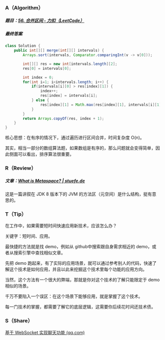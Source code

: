 ### A（Algorithm）
##### 题目：[56. 合并区间 - 力扣（LeetCode）](https://leetcode.cn/problems/merge-intervals/)

##### 最终答案
```java
class Solution {
    public int[][] merge(int[][] intervals) {
        Arrays.sort(intervals, Comparator.comparingInt(v -> v[0]));

        int[][] res = new int[intervals.length][2];
        res[0] = intervals[0];

        int index = 0;
        for(int i=1; i<intervals.length; i++) {
            if(intervals[i][0] > res[index][1]) {
                index++;
                res[index] = intervals[i];
            } else {
                res[index][1] = Math.max(res[index][1], intervals[i][1]);
            }
        }
        return Arrays.copyOf(res, index + 1);
    }
}
```

核心思想：在有序的情况下，通过遍历进行区间合并，时间复杂度 O(n)。

其实，相当一部分的数组算法题，如果数组是有序的，那么问题就会变得简单，因此侧面可以看出，排序算法很重要。
<br/>

### R（Review）
##### 文章：[What is Metaspace? | stuefe.de](https://stuefe.de/posts/metaspace/what-is-metaspace/)

这是一篇讲叙在 JDK 8 版本下的 JVM 的方法区（元空间）是什么结构，挺有意思的。
<br/>

### T（Tip）
在工作中，如果需要短时间快速应用新技术，应该怎么办？

关键字：短时间、应用。

最快捷的方法就是找 demo，例如从 github中搜索跟自身需求相近的 demo，或者从搜索引擎中查找相似文章。

先把 demo 跑起来，有了实际的应用场景，就可以通过参考别人的代码，快速了解这个技术是如何应用，并且以此来挖掘这个技术里每个功能的应用方向。

当然，这个方法有一个很大的弊端，那就是你对这个技术的了解只能限定于 demo 相似的场景。

千万不要陷入一个误区：在这个场景下能够应用，就是掌握了这个技术。

每一门技术的掌握，都需要了解它的底层逻辑，这需要你后续花时间还技术债。
<br/>

### S（Share）
[基于 WebSocket 实现聊天功能 (qq.com)](https://mp.weixin.qq.com/s?__biz=MjM5ODM5MTE0OQ==&mid=2647970805&idx=1&sn=e2be85812f151cdad3d55420bf9068b3&chksm=beeb0ff7899c86e153caa3447d0e1e03c4f09c455462e451c1f9d299664a33077375fb04efc7&token=188134801&lang=zh_CN#rd)